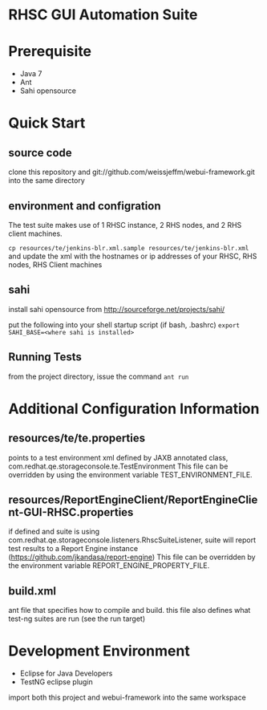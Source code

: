 RHSC GUI Automation Suite
=========================

Prerequisite
===========
* Java 7
* Ant 
* Sahi opensource


Quick Start
===========

source code
-----------
clone this repository and git://github.com/weissjeffm/webui-framework.git into the same directory

environment and configration
---------------------------
The test suite makes use of 1 RHSC instance, 2 RHS nodes, and 2 RHS client machines.


`cp resources/te/jenkins-blr.xml.sample resources/te/jenkins-blr.xml`
and update the xml with the hostnames or ip addresses of your RHSC, RHS nodes, RHS Client machines

sahi
----
install sahi opensource from http://sourceforge.net/projects/sahi/

put the following into your shell startup script (if bash, .bashrc)
`export SAHI_BASE=<where sahi is installed>`


Running Tests
--------------
from the project directory, issue the command `ant run`


Additional Configuration Information
====================================

resources/te/te.properties
--------------------------
points to a test environment xml defined by JAXB annotated class, com.redhat.qe.storageconsole.te.TestEnvironment
This file can be overridden by using the environment variable TEST_ENVIRONMENT_FILE.

resources/ReportEngineClient/ReportEngineClient-GUI-RHSC.properties
------------------------------------------------------------------
if defined and suite is using com.redhat.qe.storageconsole.listeners.RhscSuiteListener,
suite will report test results to a Report Engine instance (https://github.com/jkandasa/report-engine)
This file can be overridden by the environment variable REPORT_ENGINE_PROPERTY_FILE.

build.xml
--------
ant file that specifies how to compile and build. 
this file also defines what test-ng suites are run (see the run target)


Development Environment
=======================
* Eclipse for Java Developers
* TestNG eclipse plugin

import both this project and webui-framework into the same workspace



